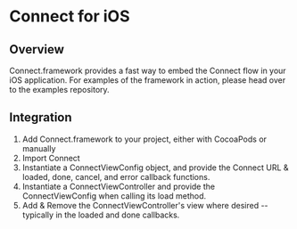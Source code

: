 # Connect for iOS

## Overview

Connect.framework provides a fast way to embed the Connect flow in your iOS application. For examples of the framework in action, please head over to the examples repository.

## Integration
1. Add Connect.framework to your project, either with CocoaPods or manually
2. Import Connect
3. Instantiate a ConnectViewConfig object, and provide the Connect URL & loaded, done, cancel, and error callback functions.
4. Instantiate a ConnectViewController and provide the ConnectViewConfig when calling its load method.
5. Add & Remove the ConnectViewController's view where desired -- typically in the loaded and done callbacks.

